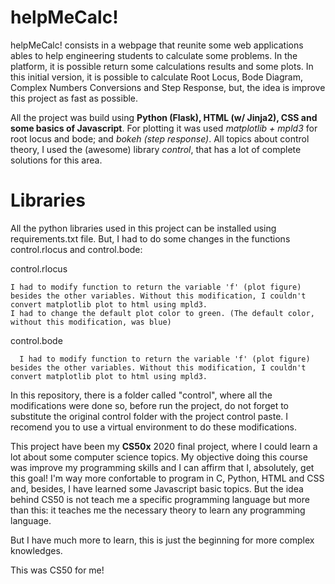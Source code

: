 

# helpMeCalc!

helpMeCalc! consists in a webpage that reunite some web applications ables to help engineering students to calculate some problems. In the platform, it is possible return some calculations results and some plots. In this initial version, it is possible to calculate Root Locus, Bode Diagram, Complex Numbers Conversions and Step Response, but, the idea is improve this project as fast as possible.

All the project was build using **Python (Flask), HTML (w/ Jinja2), CSS and some basics of Javascript**. For plotting it was used *matplotlib + mpld3* for root locus and bode; and *bokeh (step response)*. All topics about control theory, I used the (awesome) library *control*, that has a lot of complete solutions for this area.

# Libraries

All the python libraries used in this project can be installed using requirements.txt file. But, I had to do some changes in the functions control.rlocus and control.bode:

control.rlocus

    I had to modify function to return the variable 'f' (plot figure) besides the other variables. Without this modification, I couldn't convert matplotlib plot to html using mpld3.
    I had to change the default plot color to green. (The default color, without this modification, was blue)

control.bode

      I had to modify function to return the variable 'f' (plot figure) besides the other variables. Without this modification, I couldn't convert matplotlib plot to html using mpld3.

In this repository, there is a folder called "control", where all the modifications were done so, before run the project, do not forget to substitute the original control folder with the project control paste. I recomend you to use a virtual environment to do these modifications.

This project have been my **CS50x** 2020 final project, where I could learn a lot about some computer science topics. My objective doing this course was improve my programming skills and I can affirm that I, absolutely, get this goal! I'm way more confortable to program in C, Python, HTML and CSS and, besides, I have learned some Javascript basic topics. But the idea behind CS50 is not teach me a specific programming language but more than this: it teaches me the necessary theory to learn any programming language.

But I have much more to learn, this is just the beginning for more complex knowledges.

This was CS50 for me!
